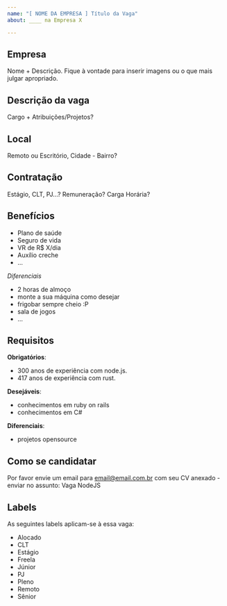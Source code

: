 ```yaml
---
name: "[ NOME DA EMPRESA ] Título da Vaga"
about: ____ na Empresa X

---
```


## Empresa

Nome + Descrição.
Fique à vontade para inserir imagens ou o que mais julgar apropriado.

## Descrição da vaga

Cargo + Atribuições/Projetos?

## Local

Remoto ou Escritório, Cidade - Bairro?

## Contratação

Estágio, CLT, PJ...?
Remuneração? Carga Horária?

## Benefícios

- Plano de saúde
- Seguro de vida
- VR de R$ X/dia
- Auxílio creche
- ...

*Diferenciais*

- 2 horas de almoço
- monte a sua máquina como desejar
- frigobar sempre cheio :P
- sala de jogos
- ...

## Requisitos

**Obrigatórios**:

- 300 anos de experiência com node.js.
- 417 anos de experiência com rust.

**Desejáveis**:

- conhecimentos em ruby on rails
- conhecimentos em C#

**Diferenciais**:

- projetos opensource

## Como se candidatar

Por favor envie um email para email@email.com.br com seu CV anexado - enviar no assunto: Vaga NodeJS

## Labels

As seguintes labels aplicam-se à essa vaga:

- Alocado
- CLT
- Estágio
- Freela
- Júnior
- PJ
- Pleno
- Remoto
- Sênior

